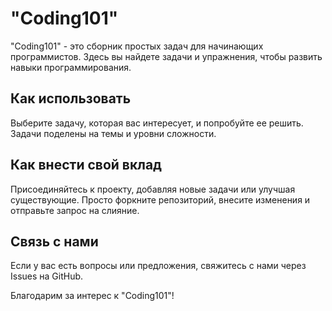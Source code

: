 # "Coding101"

"Coding101" - это сборник простых задач для начинающих программистов. Здесь вы найдете задачи и упражнения, чтобы развить навыки программирования.

## Как использовать

Выберите задачу, которая вас интересует, и попробуйте ее решить. Задачи поделены на темы и уровни сложности.

## Как внести свой вклад

Присоединяйтесь к проекту, добавляя новые задачи или улучшая существующие. Просто форкните репозиторий, внесите изменения и отправьте запрос на слияние.

## Связь с нами

Если у вас есть вопросы или предложения, свяжитесь с нами через Issues на GitHub.

Благодарим за интерес к "Coding101"!
